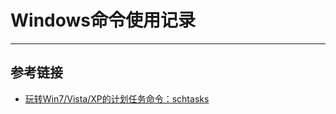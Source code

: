 # Windows命令使用记录
***

## 参考链接
- [玩转Win7/Vista/XP的计划任务命令：schtasks](http://www.win7china.com/html/12005.html)